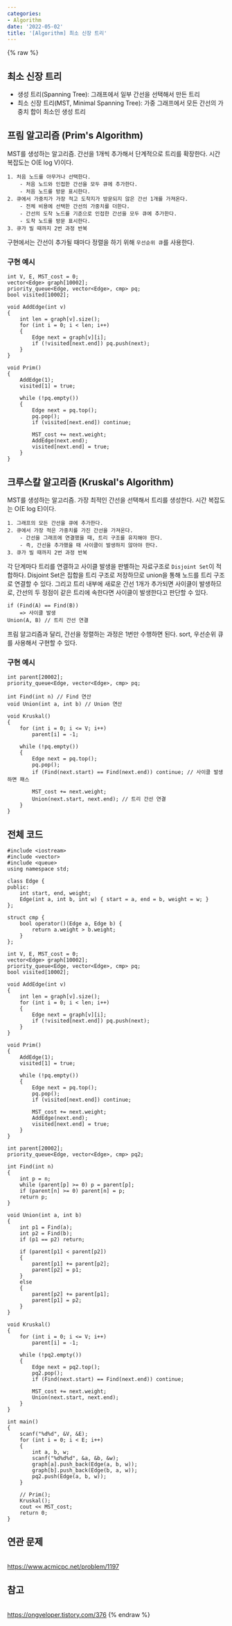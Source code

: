 ```yaml
---
categories:
- Algorithm
date: '2022-05-02'
title: '[Algorithm] 최소 신장 트리'
---
```


{% raw %}
## 최소 신장 트리
- 생성 트리(Spanning Tree): 그래프에서 일부 간선을 선택해서 만든 트리
- 최소 신장 트리(MST, Minimal Spanning Tree): 가중 그래프에서 모든 간선의 가중치 합이 최소인 생성 트리

## 프림 알고리즘 (Prim's Algorithm)
MST를 생성하는 알고리즘. 간선을 1개씩 추가해서 단계적으로 트리를  확장한다. 시간 복잡도는 O(E log V)이다.

```
1. 처음 노드를 아무거나 선택한다.
	- 처음 노드와 인접한 간선을 모두 큐에 추가한다.
	- 처음 노드를 방문 표시한다.
2. 큐에서 가중치가 가장 적고 도착지가 방문되지 않은 간선 1개를 가져온다.
	- 전체 비용에 선택한 간선의 가중치를 더한다.
	- 간선의 도착 노드를 기준으로 인접한 간선을 모두 큐에 추가한다.
	- 도착 노드를 방문 표시한다.
3. 큐가 빌 때까지 2번 과정 반복
```

구현에서는 간선이 추가될 때마다 정렬을 하기 위해 `우선순위 큐`를 사용한다.

### 구현 예시
```
int V, E, MST_cost = 0;
vector<Edge> graph[10002];
priority_queue<Edge, vector<Edge>, cmp> pq;
bool visited[10002];

void AddEdge(int v)
{
	int len = graph[v].size();
	for (int i = 0; i < len; i++)
	{
		Edge next = graph[v][i];
		if (!visited[next.end]) pq.push(next);
	}
}

void Prim()
{
	AddEdge(1);
	visited[1] = true;

	while (!pq.empty())
	{
		Edge next = pq.top();
		pq.pop();
		if (visited[next.end]) continue;

		MST_cost += next.weight;
		AddEdge(next.end);
		visited[next.end] = true;
	}
}
```

## 크루스칼 알고리즘 (Kruskal's Algorithm)
MST를 생성하는 알고리즘. 가장 최적인 간선을 선택해서 트리를 생성한다. 시간 복잡도는 O(E log E)이다.
```
1. 그래프의 모든 간선을 큐에 추가한다.
2. 큐에서 가장 적은 가중치를 가진 간선을 가져온다.
	- 간선을 그래프에 연결했을 때, 트리 구조를 유지해야 한다.
	- 즉, 간선을 추가했을 때 사이클이 발생하지 않아야 한다.
3. 큐가 빌 때까지 2번 과정 반복
```

각 단계마다 트리를 연결하고 사이클 발생을 판별하는 자료구조로 `Disjoint Set`이 적합하다.  Disjoint Set은 집합을 트리 구조로 저장하므로 union을 통해 노드를 트리 구조로 연결할 수 있다. 그리고 트리 내부에 새로운 간선 1개가 추가되면 사이클이 발생하므로, 간선의 두 정점이 같은 트리에 속한다면 사이클이 발생한다고 판단할 수 있다.
```
if (Find(A) == Find(B))
	=> 사이클 발생
Union(A, B) // 트리 간선 연결
```

프림 알고리즘과 달리, 간선을 정렬하는 과정은 1번만 수행하면 된다. sort, 우선순위 큐를 사용해서 구현할 수 있다.

### 구현 예시
```
int parent[20002];
priority_queue<Edge, vector<Edge>, cmp> pq;

int Find(int n)	// Find 연산
void Union(int a, int b) // Union 연산

void Kruskal()
{
	for (int i = 0; i <= V; i++)
		parent[i] = -1;

	while (!pq.empty())
	{
		Edge next = pq.top();
		pq.pop();
		if (Find(next.start) == Find(next.end)) continue; // 사이클 발생하면 패스

		MST_cost += next.weight;
		Union(next.start, next.end); // 트리 간선 연결
	}
}
```

## 전체 코드
```
#include <iostream>
#include <vector>
#include <queue>
using namespace std;

class Edge {
public:
	int start, end, weight;
	Edge(int a, int b, int w) { start = a, end = b, weight = w; }
};

struct cmp {
	bool operator()(Edge a, Edge b) {
		return a.weight > b.weight;
	}
};

int V, E, MST_cost = 0;
vector<Edge> graph[10002];
priority_queue<Edge, vector<Edge>, cmp> pq;
bool visited[10002];

void AddEdge(int v)
{
	int len = graph[v].size();
	for (int i = 0; i < len; i++)
	{
		Edge next = graph[v][i];
		if (!visited[next.end]) pq.push(next);
	}
}

void Prim()
{
	AddEdge(1);
	visited[1] = true;

	while (!pq.empty())
	{
		Edge next = pq.top();
		pq.pop();
		if (visited[next.end]) continue;

		MST_cost += next.weight;
		AddEdge(next.end);
		visited[next.end] = true;
	}
}

int parent[20002];
priority_queue<Edge, vector<Edge>, cmp> pq2;

int Find(int n)
{
	int p = n;
	while (parent[p] >= 0) p = parent[p];
	if (parent[n] >= 0) parent[n] = p;
	return p;
}

void Union(int a, int b)
{
	int p1 = Find(a);
	int p2 = Find(b);
	if (p1 == p2) return;

	if (parent[p1] < parent[p2])
	{
		parent[p1] += parent[p2];
		parent[p2] = p1;
	}
	else
	{
		parent[p2] += parent[p1];
		parent[p1] = p2;
	}
}

void Kruskal()
{
	for (int i = 0; i <= V; i++)
		parent[i] = -1;

	while (!pq2.empty())
	{
		Edge next = pq2.top();
		pq2.pop();
		if (Find(next.start) == Find(next.end)) continue;

		MST_cost += next.weight;
		Union(next.start, next.end);
	}
}

int main()
{
	scanf("%d%d", &V, &E);
	for (int i = 0; i < E; i++)
	{
		int a, b, w;
		scanf("%d%d%d", &a, &b, &w);
		graph[a].push_back(Edge(a, b, w));
		graph[b].push_back(Edge(b, a, w));
		pq2.push(Edge(a, b, w));
	}
	
	// Prim();
	Kruskal();
	cout << MST_cost;
	return 0;
}
```

## 연관 문제
<br>https://www.acmicpc.net/problem/1197

## 참고
<br>https://ongveloper.tistory.com/376
{% endraw %}